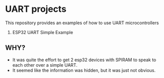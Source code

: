 # UART projects
This repository provides an examples of how to use UART microcontrollers

1. ESP32 UART Simple Example

## WHY?
- It was quite the effort to get 2 esp32 devices with SPIRAM to speak to each other over a simple UART.
- It seemed like the information was hidden, but it was just not obvious.

